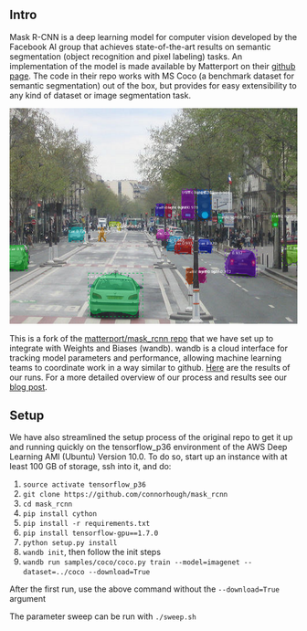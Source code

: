 ## Intro

Mask R-CNN is a deep learning model for computer vision developed by the Facebook AI group that achieves state-of-the-art results on semantic segmentation (object recognition and pixel labeling) tasks. An implementation of the model is made available by Matterport on their [github page](github.com/matterport). The code in their repo works with MS Coco (a benchmark dataset for semantic segmentation) out of the box, but provides for easy extensibility to any kind of dataset or image segmentation task.

![Instance Segmentation Sample](assets/street.png)

This is a fork of the [matterport/mask_rcnn repo](github.com/matterport/mask-rcnn) that we have set up to integrate with Weights and Biases (wandb). wandb is a cloud interface for tracking model parameters and performance, allowing machine learning teams to coordinate work in a way similar to github. [Here](https://app.wandb.ai/trentwatson1/mask-rcnn) are the results of our runs. For a more detailed overview of our process and results see our [blog post](medium.com).

## Setup

We have also streamlined the setup process of the original repo to get it up and running quickly on the tensorflow_p36 environment of the AWS Deep Learning AMI (Ubuntu) Version 10.0. To do so, start up an instance with at least 100 GB of storage, ssh into it, and do:

1. `source activate tensorflow_p36`
2. `git clone https://github.com/connorhough/mask_rcnn`
3. `cd mask_rcnn`
4. `pip install cython`
5. `pip install -r requirements.txt`
6. `pip install tensorflow-gpu==1.7.0`
7. `python setup.py install`
8. `wandb init`, then follow the init steps
9. `wandb run samples/coco/coco.py train --model=imagenet --dataset=../coco --download=True`

After the first run, use the above command without the `--download=True` argument

The parameter sweep can be run with `./sweep.sh`
